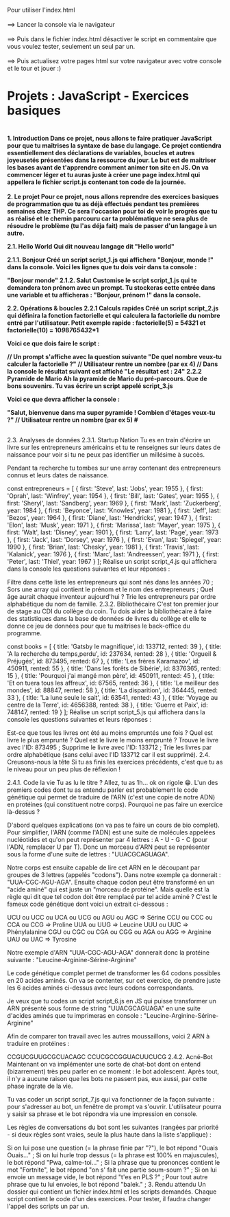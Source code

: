 Pour utiliser l'index.html
<br/><br/>
==> Lancer la console via le navigateur
<br/><br/>
==> Puis dans le fichier index.html désactiver le script en commentaire que vous voulez tester, seulement un seul par un.
<br/><br/>
==> Puis actualisez votre pages html sur votre navigateur avec votre console et le tour et jouer :)


<h1>Projets : JavaScript - Exercices basiques<h1>

<h4>
1. Introduction
   Dans ce projet, nous allons te faire pratiquer JavaScript pour que tu maîtrises la syntaxe de base du langage. Ce projet contiendra essentiellement des déclarations de variables, boucles et autres joyeusetés présentées dans la ressource du jour. Le but est de maitriser les bases avant de t'apprendre comment animer ton site en JS. On va commencer léger et tu auras juste à créer une page index.html qui appellera le fichier script.js contenant ton code de la journée.
<br/><br/>
2. Le projet
   Pour ce projet, nous allons reprendre des exercices basiques de programmation que tu as déjà effectués pendant tes premières semaines chez THP. Ce sera l'occasion pour toi de voir le progrès que tu as réalisé et le chemin parcouru car ta problématique ne sera plus de résoudre le problème (tu l'as déja fait) mais de passer d'un langage à un autre.

2.1. Hello World
Qui dit nouveau langage dit "Hello world"

2.1.1. Bonjour
Créé un script script_1.js qui affichera "Bonjour, monde !" dans la console. Voici les lignes que tu dois voir dans ta console :

"Bonjour monde"
2.1.2. Salut
Customise le script script_1.js qui te demandera ton prénom avec un prompt. Tu stockeras cette entrée dans une variable et tu afficheras : "Bonjour, prénom !" dans la console.

2.2. Opérations & boucles
2.2.1 Calculs rapides
Créé un script script_2.js qui définira la fonction factorielle et qui calculera la factorielle du nombre entré par l'utilisateur. Petit exemple rapide : factorielle(5) = 5*4*3*2*1 et factorielle(10) = 10*9*8*7*6*5*4*3*2\*1

Voici ce que dois faire le script :

// Un prompt s'affiche avec la question suivante
"De quel nombre veux-tu calculer la factorielle ?"
// Utilisateur rentre un nombre (par ex 4)
// Dans la console le résultat suivant est affiché
"Le résultat est : 24"
2.2.2 Pyramide de Mario
Ah la pyramide de Mario du pré-parcours. Que de bons souvenirs. Tu vas écrire un script appelé script_3.js

Voici ce que devra afficher la console :

"Salut, bienvenue dans ma super pyramide ! Combien d'étages veux-tu ?"
// Utilisateur rentre un nombre (par ex 5) #

##

###

####

#####

2.3. Analyses de données
2.3.1. Startup Nation
Tu es en train d'écrire un livre sur les entrepreneurs américains et tu te renseignes sur leurs dates de naissance pour voir si tu ne peux pas identifier un millésime à succès.

Pendant ta recherche tu tombes sur une array contenant des entrepreneurs connus et leurs dates de naissance.

const entrepreneurs = [
{ first: 'Steve', last: 'Jobs', year: 1955 },
{ first: 'Oprah', last: 'Winfrey', year: 1954 },
{ first: 'Bill', last: 'Gates', year: 1955 },
{ first: 'Sheryl', last: 'Sandberg', year: 1969 },
{ first: 'Mark', last: 'Zuckerberg', year: 1984 },
{ first: 'Beyonce', last: 'Knowles', year: 1981 },
{ first: 'Jeff', last: 'Bezos', year: 1964 },
{ first: 'Diane', last: 'Hendricks', year: 1947 },
{ first: 'Elon', last: 'Musk', year: 1971 },
{ first: 'Marissa', last: 'Mayer', year: 1975 },
{ first: 'Walt', last: 'Disney', year: 1901 },
{ first: 'Larry', last: 'Page', year: 1973 },
{ first: 'Jack', last: 'Dorsey', year: 1976 },
{ first: 'Evan', last: 'Spiegel', year: 1990 },
{ first: 'Brian', last: 'Chesky', year: 1981 },
{ first: 'Travis', last: 'Kalanick', year: 1976 },
{ first: 'Marc', last: 'Andreessen', year: 1971 },
{ first: 'Peter', last: 'Thiel', year: 1967 }
];
Réalise un script script_4.js qui affichera dans la console les questions suivantes et leur réponses :

Filtre dans cette liste les entrepreneurs qui sont nés dans les années 70 ;
Sors une array qui contient le prénom et le nom des entrepreneurs ;
Quel âge aurait chaque inventeur aujourd'hui ?
Trie les entrepreneurs par ordre alphabétique du nom de famille.
2.3.2. Bibliothécaire
C'est ton premier jour de stage au CDI du collège du coin. Tu dois aider la bibliothécaire à faire des statistiques dans la base de données de livres du collège et elle te donne ce jeu de données pour que tu maitrises le back-office du programme.

const books = [
{ title: 'Gatsby le magnifique', id: 133712, rented: 39 },
{ title: 'A la recherche du temps,perdu', id: 237634, rented: 28 },
{ title: 'Orgueil & Préjugés', id: 873495, rented: 67 },
{ title: 'Les frères Karamazov', id: 450911, rented: 55 },
{ title: 'Dans les forêts de Sibérie', id: 8376365, rented: 15 },
{ title: 'Pourquoi j\'ai mangé mon père', id: 450911, rented: 45 },
{ title: 'Et on tuera tous les affreux', id: 67565, rented: 36 },
{ title: 'Le meilleur des mondes', id: 88847, rented: 58 },
{ title: 'La disparition', id: 364445, rented: 33 },
{ title: 'La lune seule le sait', id: 63541, rented: 43 },
{ title: 'Voyage au centre de la Terre', id: 4656388, rented: 38 },
{ title: 'Guerre et Paix', id: 748147, rented: 19 }
];
Réalise un script script_5.js qui affichera dans la console les questions suivantes et leurs réponses :

Est-ce que tous les livres ont été au moins empruntés une fois ?
Quel est livre le plus emprunté ?
Quel est le livre le moins emprunté ?
Trouve le livre avec l'ID: 873495 ;
Supprime le livre avec l'ID: 133712 ;
Trie les livres par ordre alphabétique (sans celui avec l'ID 133712 car il est supprimé).
2.4. Creusons-nous la tête
Si tu as finis les exercices précédents, c'est que tu as le niveau pour un peu plus de réflexion !

2.4.1. Code la vie
Tu as lu le titre ? Allez, tu as 1h... ok on rigole 😁.
L'un des premiers codes dont tu as entendu parler est probablement le code génétique qui permet de traduire de l'ARN (c'est une copie de notre ADN) en protéines (qui constituent notre corps). Pourquoi ne pas faire un exercice là-dessus ?

D'abord quelques explications (on va pas te faire un cours de bio complet). Pour simplifier, l'ARN (comme l'ADN) est une suite de molécules appelées nucléotides et qu'on peut représenter par 4 lettres : A - U - G - C (pour l'ADN, remplacer U par T). Donc un morceau d'ARN peut se représenter sous la forme d'une suite de lettres : "UUACGCAGUAGA".

Notre corps est ensuite capable de lire cet ARN en le découpant par groupes de 3 lettres (appelés "codons"). Dans notre exemple ça donnerait : "UUA-CGC-AGU-AGA". Ensuite chaque codon peut être transformé en un "acide aminé" qui est juste un "morceau de protéine". Mais quelle est la règle qui dit que tel codon doit être remplacé par tel acide aminé ? C'est le fameux code génétique dont voici un extrait ci-dessous :

UCU ou UCC ou UCA ou UCG ou AGU ou AGC => Sérine
CCU ou CCC ou CCA ou CCG => Proline
UUA ou UUG => Leucine
UUU ou UUC => Phénylalanine
CGU ou CGC ou CGA ou CGG ou AGA ou AGG => Arginine
UAU ou UAC => Tyrosine

Notre exemple d'ARN "UUA-CGC-AGU-AGA" donnerait donc la protéine suivante : "Leucine-Arginine-Sérine-Arginine"

Le code génétique complet permet de transformer les 64 codons possibles en 20 acides aminés. On va se contenter, sur cet exercice, de prendre juste les 6 acides aminés ci-dessus avec leurs codons correspondants.

Je veux que tu codes un script script_6.js en JS qui puisse transformer un ARN présenté sous forme de string "UUACGCAGUAGA" en une suite d'acides aminés que tu imprimeras en console : "Leucine-Arginine-Sérine-Arginine"

Afin de comparer ton travail avec les autres moussaillons, voici 2 ARN à traduire en protéines :

CCGUCGUUGCGCUACAGC
CCUCGCCGGUACUUCUCG
2.4.2. Acné-Bot
Maintenant on va implémenter une sorte de chat-bot dont on entend (bizarrement) très peu parler en ce moment : le bot adolescent. Après tout, il n'y a aucune raison que les bots ne passent pas, eux aussi, par cette phase ingrate de la vie.

Tu vas coder un script script_7.js qui va fonctionner de la façon suivante : pour s'adresser au bot, un fenêtre de prompt va s'ouvrir. L'utilisateur pourra y saisir sa phrase et le bot répondra via une impression en console.

Les règles de conversations du bot sont les suivantes (rangées par priorité - si deux règles sont vraies, seule la plus haute dans la liste s'applique) :

Si on lui pose une question (= la phrase finie par "?"), le bot répond "Ouais Ouais..." ;
Si on lui hurle trop dessus (= la phrase est 100% en majuscules), le bot répond "Pwa, calme-toi..." ;
Si la phrase que tu prononces contient le mot "Fortnite", le bot répond "on s' fait une partie soum-soum ?" ;
Si on lui envoie un message vide, le bot répond "t'es en PLS ?" ;
Pour tout autre phrase que tu lui envoies, le bot répond "balek." ; 3. Rendu attendu
Un dossier qui contient un fichier index.html et les scripts demandés. Chaque script contient le code d'un des exercices. Pour tester, il faudra changer l'appel des scripts un par un.
